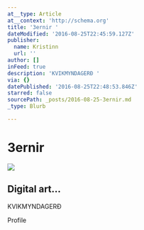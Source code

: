 ```yaml
---
at__type: Article
at__context: 'http://schema.org'
title: '3ernir '
dateModified: '2016-08-25T22:45:59.127Z'
publisher:
  name: Kristinn
  url: ''
author: []
inFeed: true
description: 'KVIKMYNDAGERĐ '
via: {}
datePublished: '2016-08-25T22:48:53.846Z'
starred: false
sourcePath: _posts/2016-08-25-3ernir.md
_type: Blurb

---
```

# 3ernir 

<article style=""><img src="https://the-grid-user-content.s3-us-west-2.amazonaws.com/b723b308-0e05-4e5b-ae1e-23dff5ee9a76.jpg" /><h1>Digital art...</h1><p>KVIKMYNDAGERĐ </p></article>

Profile